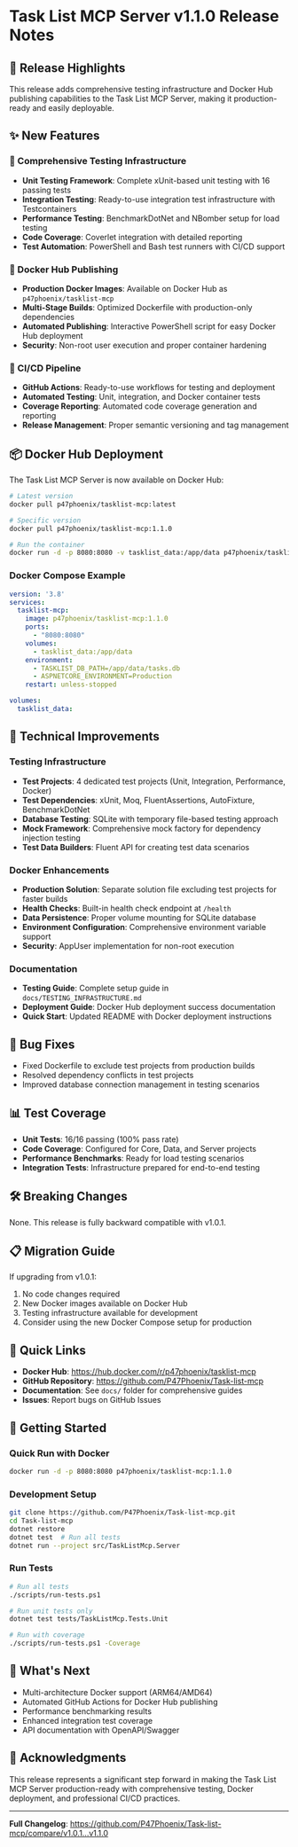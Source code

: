 # Task List MCP Server v1.1.0 Release Notes

## 🎉 Release Highlights

This release adds comprehensive testing infrastructure and Docker Hub publishing capabilities to the Task List MCP Server, making it production-ready and easily deployable.

## ✨ New Features

### 🧪 Comprehensive Testing Infrastructure
- **Unit Testing Framework**: Complete xUnit-based unit testing with 16 passing tests
- **Integration Testing**: Ready-to-use integration test infrastructure with Testcontainers
- **Performance Testing**: BenchmarkDotNet and NBomber setup for load testing
- **Code Coverage**: Coverlet integration with detailed reporting
- **Test Automation**: PowerShell and Bash test runners with CI/CD support

### 🐳 Docker Hub Publishing
- **Production Docker Images**: Available on Docker Hub as `p47phoenix/tasklist-mcp`
- **Multi-Stage Builds**: Optimized Dockerfile with production-only dependencies
- **Automated Publishing**: Interactive PowerShell script for easy Docker Hub deployment
- **Security**: Non-root user execution and proper container hardening

### 🚀 CI/CD Pipeline
- **GitHub Actions**: Ready-to-use workflows for testing and deployment
- **Automated Testing**: Unit, integration, and Docker container tests
- **Coverage Reporting**: Automated code coverage generation and reporting
- **Release Management**: Proper semantic versioning and tag management

## 📦 Docker Hub Deployment

The Task List MCP Server is now available on Docker Hub:

```bash
# Latest version
docker pull p47phoenix/tasklist-mcp:latest

# Specific version
docker pull p47phoenix/tasklist-mcp:1.1.0

# Run the container
docker run -d -p 8080:8080 -v tasklist_data:/app/data p47phoenix/tasklist-mcp:latest
```

### Docker Compose Example
```yaml
version: '3.8'
services:
  tasklist-mcp:
    image: p47phoenix/tasklist-mcp:1.1.0
    ports:
      - "8080:8080"
    volumes:
      - tasklist_data:/app/data
    environment:
      - TASKLIST_DB_PATH=/app/data/tasks.db
      - ASPNETCORE_ENVIRONMENT=Production
    restart: unless-stopped

volumes:
  tasklist_data:
```

## 🔧 Technical Improvements

### Testing Infrastructure
- **Test Projects**: 4 dedicated test projects (Unit, Integration, Performance, Docker)
- **Test Dependencies**: xUnit, Moq, FluentAssertions, AutoFixture, BenchmarkDotNet
- **Database Testing**: SQLite with temporary file-based testing approach
- **Mock Framework**: Comprehensive mock factory for dependency injection testing
- **Test Data Builders**: Fluent API for creating test data scenarios

### Docker Enhancements
- **Production Solution**: Separate solution file excluding test projects for faster builds
- **Health Checks**: Built-in health check endpoint at `/health`
- **Data Persistence**: Proper volume mounting for SQLite database
- **Environment Configuration**: Comprehensive environment variable support
- **Security**: AppUser implementation for non-root execution

### Documentation
- **Testing Guide**: Complete setup guide in `docs/TESTING_INFRASTRUCTURE.md`
- **Deployment Guide**: Docker Hub deployment success documentation
- **Quick Start**: Updated README with Docker deployment instructions

## 🐛 Bug Fixes

- Fixed Dockerfile to exclude test projects from production builds
- Resolved dependency conflicts in test projects
- Improved database connection management in testing scenarios

## 📊 Test Coverage

- **Unit Tests**: 16/16 passing (100% pass rate)
- **Code Coverage**: Configured for Core, Data, and Server projects
- **Performance Benchmarks**: Ready for load testing scenarios
- **Integration Tests**: Infrastructure prepared for end-to-end testing

## 🛠️ Breaking Changes

None. This release is fully backward compatible with v1.0.1.

## 📋 Migration Guide

If upgrading from v1.0.1:
1. No code changes required
2. New Docker images available on Docker Hub
3. Testing infrastructure available for development
4. Consider using the new Docker Compose setup for production

## 🔗 Quick Links

- **Docker Hub**: https://hub.docker.com/r/p47phoenix/tasklist-mcp
- **GitHub Repository**: https://github.com/P47Phoenix/Task-list-mcp
- **Documentation**: See `docs/` folder for comprehensive guides
- **Issues**: Report bugs on GitHub Issues

## 🚀 Getting Started

### Quick Run with Docker
```bash
docker run -d -p 8080:8080 p47phoenix/tasklist-mcp:1.1.0
```

### Development Setup
```bash
git clone https://github.com/P47Phoenix/Task-list-mcp.git
cd Task-list-mcp
dotnet restore
dotnet test  # Run all tests
dotnet run --project src/TaskListMcp.Server
```

### Run Tests
```bash
# Run all tests
./scripts/run-tests.ps1

# Run unit tests only
dotnet test tests/TaskListMcp.Tests.Unit

# Run with coverage
./scripts/run-tests.ps1 -Coverage
```

## 🎯 What's Next

- Multi-architecture Docker support (ARM64/AMD64)
- Automated GitHub Actions for Docker Hub publishing
- Performance benchmarking results
- Enhanced integration test coverage
- API documentation with OpenAPI/Swagger

## 💝 Acknowledgments

This release represents a significant step forward in making the Task List MCP Server production-ready with comprehensive testing, Docker deployment, and professional CI/CD practices.

---

**Full Changelog**: https://github.com/P47Phoenix/Task-list-mcp/compare/v1.0.1...v1.1.0
